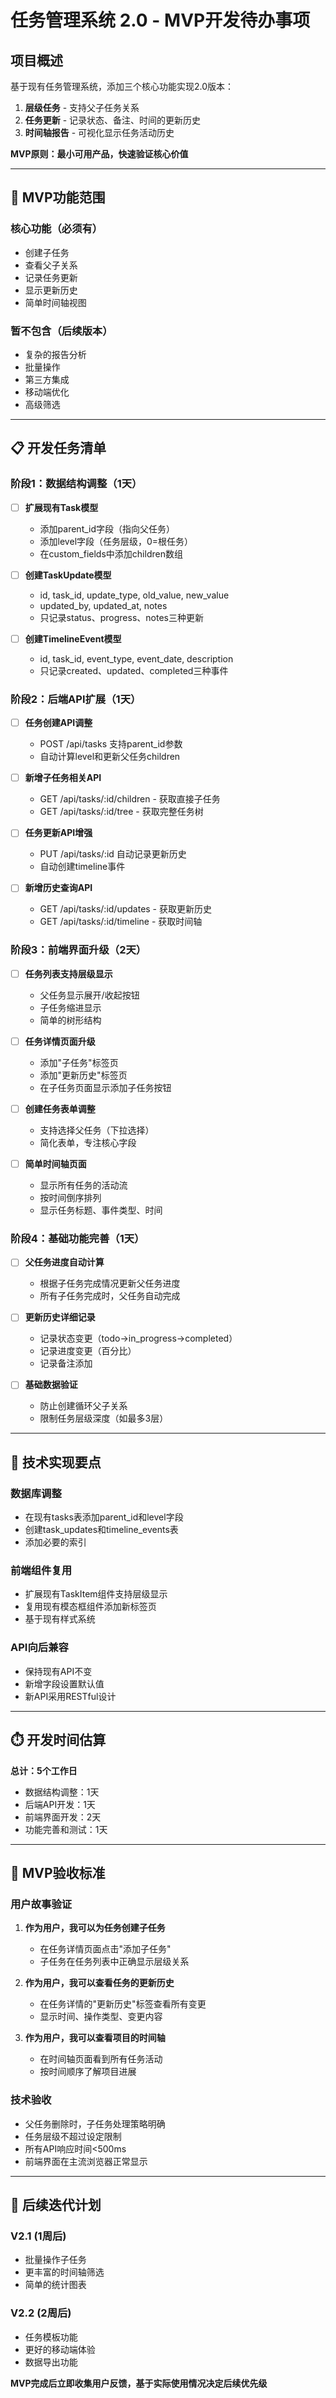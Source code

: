 # 任务管理系统 2.0 - MVP开发待办事项

## 项目概述

基于现有任务管理系统，添加三个核心功能实现2.0版本：
1. **层级任务** - 支持父子任务关系
2. **任务更新** - 记录状态、备注、时间的更新历史  
3. **时间轴报告** - 可视化显示任务活动历史

**MVP原则：最小可用产品，快速验证核心价值**

---

## 🎯 MVP功能范围

### 核心功能（必须有）
- 创建子任务
- 查看父子关系
- 记录任务更新
- 显示更新历史
- 简单时间轴视图

### 暂不包含（后续版本）
- 复杂的报告分析
- 批量操作
- 第三方集成
- 移动端优化
- 高级筛选

---

## 📋 开发任务清单

### 阶段1：数据结构调整（1天）

- [ ] **扩展现有Task模型**
  - 添加parent_id字段（指向父任务）
  - 添加level字段（任务层级，0=根任务）
  - 在custom_fields中添加children数组

- [ ] **创建TaskUpdate模型**
  - id, task_id, update_type, old_value, new_value
  - updated_by, updated_at, notes
  - 只记录status、progress、notes三种更新

- [ ] **创建TimelineEvent模型**  
  - id, task_id, event_type, event_date, description
  - 只记录created、updated、completed三种事件

### 阶段2：后端API扩展（1天）

- [ ] **任务创建API调整**
  - POST /api/tasks 支持parent_id参数
  - 自动计算level和更新父任务children

- [ ] **新增子任务相关API**
  - GET /api/tasks/:id/children - 获取直接子任务
  - GET /api/tasks/:id/tree - 获取完整任务树

- [ ] **任务更新API增强**
  - PUT /api/tasks/:id 自动记录更新历史
  - 自动创建timeline事件

- [ ] **新增历史查询API**
  - GET /api/tasks/:id/updates - 获取更新历史
  - GET /api/tasks/:id/timeline - 获取时间轴

### 阶段3：前端界面升级（2天）

- [ ] **任务列表支持层级显示**
  - 父任务显示展开/收起按钮
  - 子任务缩进显示
  - 简单的树形结构

- [ ] **任务详情页面升级**
  - 添加"子任务"标签页
  - 添加"更新历史"标签页
  - 在子任务页面显示添加子任务按钮

- [ ] **创建任务表单调整**
  - 支持选择父任务（下拉选择）
  - 简化表单，专注核心字段

- [ ] **简单时间轴页面**
  - 显示所有任务的活动流
  - 按时间倒序排列
  - 显示任务标题、事件类型、时间

### 阶段4：基础功能完善（1天）

- [ ] **父任务进度自动计算**
  - 根据子任务完成情况更新父任务进度
  - 所有子任务完成时，父任务自动完成

- [ ] **更新历史详细记录**
  - 记录状态变更（todo→in_progress→completed）
  - 记录进度变更（百分比）
  - 记录备注添加

- [ ] **基础数据验证**
  - 防止创建循环父子关系
  - 限制任务层级深度（如最多3层）

---

## 🚧 技术实现要点

### 数据库调整
- 在现有tasks表添加parent_id和level字段
- 创建task_updates和timeline_events表
- 添加必要的索引

### 前端组件复用
- 扩展现有TaskItem组件支持层级显示
- 复用现有模态框组件添加新标签页
- 基于现有样式系统

### API向后兼容
- 保持现有API不变
- 新增字段设置默认值
- 新API采用RESTful设计

---

## ⏱️ 开发时间估算

**总计：5个工作日**

- 数据结构调整：1天
- 后端API开发：1天  
- 前端界面开发：2天
- 功能完善和测试：1天

---

## 🎯 MVP验收标准

### 用户故事验证
1. **作为用户，我可以为任务创建子任务**
   - 在任务详情页面点击"添加子任务"
   - 子任务在任务列表中正确显示层级关系

2. **作为用户，我可以查看任务的更新历史**
   - 在任务详情的"更新历史"标签查看所有变更
   - 显示时间、操作类型、变更内容

3. **作为用户，我可以查看项目的时间轴**
   - 在时间轴页面看到所有任务活动
   - 按时间顺序了解项目进展

### 技术验收
- 父任务删除时，子任务处理策略明确
- 任务层级不超过设定限制
- 所有API响应时间<500ms
- 前端界面在主流浏览器正常显示

---

## 🚀 后续迭代计划

### V2.1 (1周后)
- 批量操作子任务
- 更丰富的时间轴筛选
- 简单的统计图表

### V2.2 (2周后)  
- 任务模板功能
- 更好的移动端体验
- 数据导出功能

**MVP完成后立即收集用户反馈，基于实际使用情况决定后续优先级**